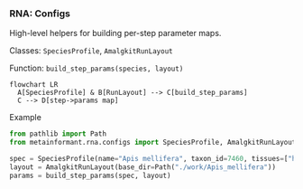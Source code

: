 ### RNA: Configs

High-level helpers for building per-step parameter maps.

Classes: `SpeciesProfile`, `AmalgkitRunLayout`

Function: `build_step_params(species, layout)`

```mermaid
flowchart LR
  A[SpeciesProfile] & B[RunLayout] --> C[build_step_params]
  C --> D[step->params map]
```

Example

```python
from pathlib import Path
from metainformant.rna.configs import SpeciesProfile, AmalgkitRunLayout, build_step_params

spec = SpeciesProfile(name="Apis mellifera", taxon_id=7460, tissues=["head", "abdomen"])
layout = AmalgkitRunLayout(base_dir=Path("./work/Apis_mellifera"))
params = build_step_params(spec, layout)
```


